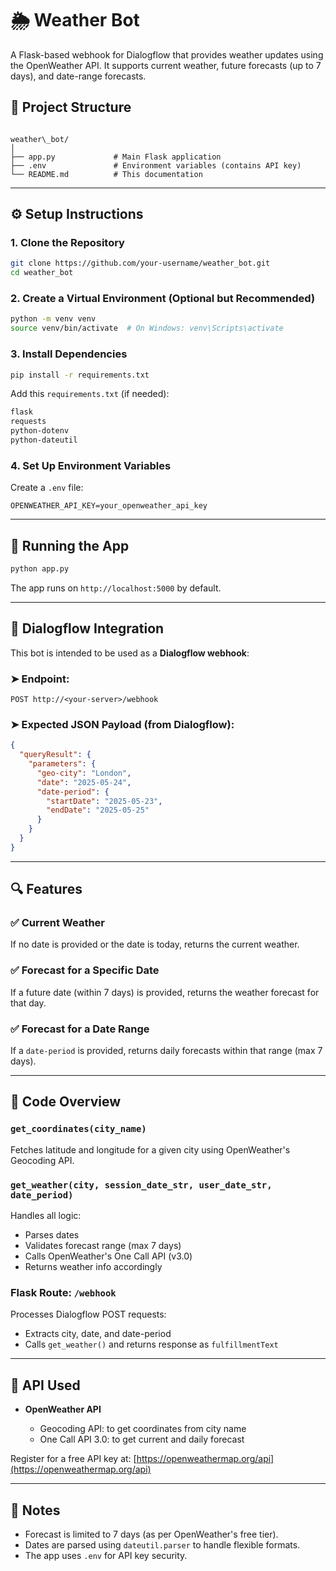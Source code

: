# 🌦️ Weather Bot

A Flask-based webhook for Dialogflow that provides weather updates using the OpenWeather API. It supports current weather, future forecasts (up to 7 days), and date-range forecasts.

## 📁 Project Structure

```

weather\_bot/
│
├── app.py             # Main Flask application
├── .env               # Environment variables (contains API key)
└── README.md          # This documentation

````

---

## ⚙️ Setup Instructions

### 1. Clone the Repository

```bash
git clone https://github.com/your-username/weather_bot.git
cd weather_bot
````

### 2. Create a Virtual Environment (Optional but Recommended)

```bash
python -m venv venv
source venv/bin/activate  # On Windows: venv\Scripts\activate
```

### 3. Install Dependencies

```bash
pip install -r requirements.txt
```

Add this `requirements.txt` (if needed):

```txt
flask
requests
python-dotenv
python-dateutil
```

### 4. Set Up Environment Variables

Create a `.env` file:

```env
OPENWEATHER_API_KEY=your_openweather_api_key
```

---

## 🚀 Running the App

```bash
python app.py
```

The app runs on `http://localhost:5000` by default.

---

## 🤖 Dialogflow Integration

This bot is intended to be used as a **Dialogflow webhook**:

### ➤ Endpoint:

```
POST http://<your-server>/webhook
```

### ➤ Expected JSON Payload (from Dialogflow):

```json
{
  "queryResult": {
    "parameters": {
      "geo-city": "London",
      "date": "2025-05-24",
      "date-period": {
        "startDate": "2025-05-23",
        "endDate": "2025-05-25"
      }
    }
  }
}
```

---

## 🔍 Features

### ✅ Current Weather

If no date is provided or the date is today, returns the current weather.

### ✅ Forecast for a Specific Date

If a future date (within 7 days) is provided, returns the weather forecast for that day.

### ✅ Forecast for a Date Range

If a `date-period` is provided, returns daily forecasts within that range (max 7 days).

---

## 🧠 Code Overview

### `get_coordinates(city_name)`

Fetches latitude and longitude for a given city using OpenWeather's Geocoding API.

### `get_weather(city, session_date_str, user_date_str, date_period)`

Handles all logic:

* Parses dates
* Validates forecast range (max 7 days)
* Calls OpenWeather's One Call API (v3.0)
* Returns weather info accordingly

### Flask Route: `/webhook`

Processes Dialogflow POST requests:

* Extracts city, date, and date-period
* Calls `get_weather()` and returns response as `fulfillmentText`

---

## 🔐 API Used

* **OpenWeather API**

  * Geocoding API: to get coordinates from city name
  * One Call API 3.0: to get current and daily forecast

Register for a free API key at: [https://openweathermap.org/api](https://openweathermap.org/api)

---

## 📌 Notes

* Forecast is limited to 7 days (as per OpenWeather's free tier).
* Dates are parsed using `dateutil.parser` to handle flexible formats.
* The app uses `.env` for API key security.

